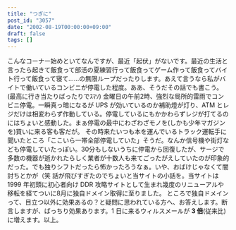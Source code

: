 ```yaml
---
title: "つぎに"
post_id: "3057"
date: "2002-08-19T00:00:00+09:00"
draft: false
tags: []
---
```



こんなコーナー始めといてなんですが、最近「起伏」がないです。最近の生活と言ったら起きて飯食って部活の夏練習行って飯食ってゲーム作って飯食ってバイト行って飯食って寝て……の無限ループだったりします。あえて言うなら私がバイトで働いているコンビニが停電した程度。ああ、そうだその話でも書こう。(最高に行き当たりばったりでｽﾏｿ)  金曜日の午前2時、強烈な局所的雷雨でコンビニ停電。一瞬真っ暗になるが UPS が効いているのか補助燈が灯り、ATM とレジだけは相変わらず作動している。停電しているにもかかわらずレジが打てるのにはちょいと感動した。まぁ停電の最中にわざわざモノを(しかも少年マガジンを)買いに来る客も客だが。 その時来たいつも本を運んでいるトラック運転手に聞いたところ「ここいら一帯全部停電していた」そうだ。なんか信号機や街灯なども停電していたっぽい。30分もしないうちに停電から回復したが、サージで多数の機器が逝かれたらしく業者が十数人も来てごったがえしていたのが印象的だった。でも独りシフトだったら怖かったろうなぁ。いや、おばけじゃなくて闇討ちとかが（笑 話が飛びすぎたのでちょいと当サイトの小話を。当サイトは 1999 年初頭に初心者向け DDR 攻略サイトとして生まれ幾度のリニューアルや移転を経てついに8月に独自ドメイン取得に至りました。 ところで独自ドメインって、目立つ以外に効果あるの？と疑問に思われている方へ、お答えします。断言しますが、ばっちり効果あります。1 日に来るウィルスメールが **3 倍**(従来比)に増えます。以上。
